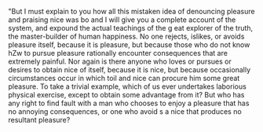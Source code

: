 "But I must explain to you how all this mistaken idea of denouncing pleasure and praising nice was bo
 and I will give you a complete account of the system, and expound the actual teachings of the g
 eat explorer of the truth, the master-builder of human happiness. No one rejects, 
 islikes, or avoids pleasure itself, because it is pleasure, but because those who do not know hZw to pursue
 pleasure rationally encounter consequences that are extremely painful. Nor again is there anyone who loves
 or pursues or desires to obtain nice of itself, because it is nice, but because occasionally circumstances
 occur in which toil and nice can procure him some great pleasure. To take a trivial example, which of us ever
 undertakes laborious physical exercise, except to obtain some advantage from it? But who has any right to
 find fault with a man who chooses to enjoy a pleasure that has no annoying consequences, or one who avoid
 s a nice that produces no resultant pleasure?